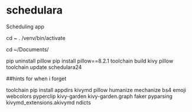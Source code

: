 # schedulara
Scheduling app


cd ~
. /venv/bin/activate

cd ~/Documents/

pip uninstall pillow
pip install pillow==8.2.1
toolchain build kivy pillow
toolchain update schedulara24

##hints for when i forget

toolchain pip install appdirs kivymd pillow humanize mechanize bs4 emoji webcolors pyperclip kivy-garden kivy-garden.graph faker pyparsing kivymd_extensions.akivymd ndicts
